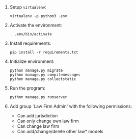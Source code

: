 1. Setup `virtualenv`:
	```
	virtualenv -p python3 .env
	```

2. Activate the environment:
	```
	. .env/bin/activate
	```

3. Install requirements:
	```
	pip install -r requirements.txt
	```

4. Initialize environment:
	```
	python manage.py migrate
	python manage.py compilemessages
	python manage.py collectstatic
	```

5. Run the program:
	```
	python manage.py runserver
	```

6. Add group 'Law Firm Admin' with the following permissions:
	* Can add jurisdiction
	* Can only change own law firm
	* Can change law firm
	* Can add/change/delete other law* models
